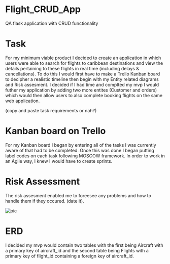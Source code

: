 # Flight_CRUD_App
QA flask application with CRUD functionality

# Task
For my minimum viable product I decided to create an application in which users were able to search for flights to caribbean destinations and view the details pertaining to these flights in real time (including delays & cancellations). To do this I would first have to make a Trello Kanban board to decipher a realistic timeline then begin with my Entity related diagrams and  Risk assesment. I decided if I had time and complted my mvp I would futher my application by adding two more entites (Customer and orders) which would then allow users to also complete booking flights on the same web application.

(copy and paste task requirements or nah?)

# Kanban board on Trello

For my Kanban board I began by entering all of the tasks I was currently aware of that had to be completed. Once this was done I began putting label codes on each task following MOSCOW framework. In order to work in an Agile way, I knew I would have to create sprints.



# Risk Assessment

The risk assesment enabled me to foreesee any problems and how to handle them if they occured.
(date it). 

![pic](/Users/AAA/Documents/QA_images/risk_assessment.png)



# ERD

I decided my mvp would contain two tables with the first being Aircraft with a primary key of aircraft_id and the second table being Flights with a primary key of flight_id containing a foreign key of aircraft_id.
